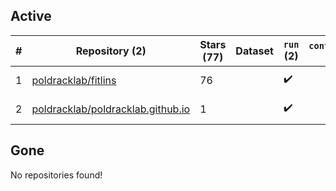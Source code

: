 ## Active
| # | Repository (2) | Stars (77) | Dataset | `run` (2) | `containers-run` | Last Modified |
| --- | --- | --- | --- | --- | --- | --- |
| 1 | [poldracklab/fitlins](https://github.com/poldracklab/fitlins) | 76 |  | :heavy_check_mark: |  | 2024-04-11 22:18:46+00:00 |
| 2 | [poldracklab/poldracklab.github.io](https://github.com/poldracklab/poldracklab.github.io) | 1 |  | :heavy_check_mark: |  | 2025-02-26 22:14:25+00:00 |

## Gone
No repositories found!

